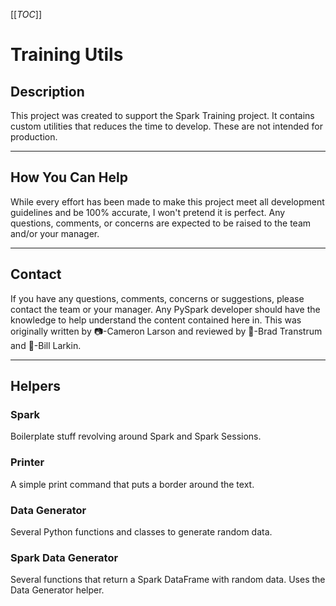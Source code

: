 [[_TOC_]]

# Training Utils

## Description

This project was created to support the Spark Training project. It contains custom utilities that reduces the time to
develop. These are not intended for production.

---

## How You Can Help

While every effort has been made to make this project meet all development guidelines and be 100% accurate, I won't
pretend it is perfect. Any questions, comments, or concerns are expected to be raised to the team and/or your manager.

---

## Contact

If you have any questions, comments, concerns or suggestions, please contact the team or your manager. Any PySpark
developer should have the knowledge to help understand the content contained here in. This was originally written
by 📷-Cameron Larson and reviewed by 🍞-Brad Transtrum and 🧢-Bill Larkin.

---

## Helpers

### Spark

Boilerplate stuff revolving around Spark and Spark Sessions.

### Printer

A simple print command that puts a border around the text.

### Data Generator

Several Python functions and classes to generate random data.

### Spark Data Generator

Several functions that return a Spark DataFrame with random data. Uses the Data Generator helper.

